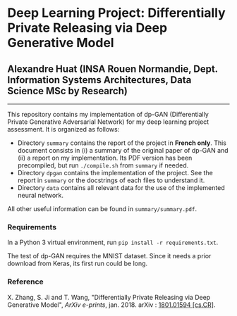 # Deep Learning Project: Differentially Private Releasing via Deep Generative Model
## Alexandre Huat (INSA Rouen Normandie, Dept. Information Systems Architectures, Data Science MSc by Research)

----

This repository contains my implementation of dp-GAN (Differentially Private Generative Adversarial Network) for my deep learning project assessment. It is organized as follows:
* Directory `summary` contains the report of the project in __French only__. This document consists in (i) a summary of the original paper of dp-GAN and (ii) a report on my implementation. Its PDF version has been precompiled, but run `./compile.sh` from `summary` if needed.
* Directory `dpgan` contains the implementation of the project. See the report in `summary` or the docstrings of each files to understand it.
* Directory `data` contains all relevant data for the use of the implemented neural network.

All other useful information can be found in `summary/summary.pdf`.

### Requirements

In a Python 3 virtual environment, run `pip install -r requirements.txt`.

The test of dp-GAN requires the MNIST dataset. Since it needs a prior download from Keras, its first run could be long.

### Reference
X. Zhang, S. Ji and T. Wang, "Differentially Private Releasing via Deep Generative Model", _ArXiv e-prints_, jan. 2018. arXiv : [1801.01594 [cs.CR]](https://arxiv.org/abs/1801.01594).
